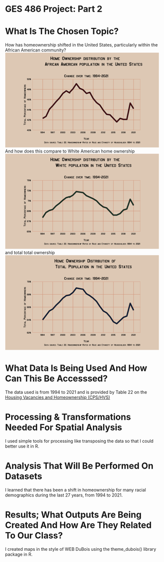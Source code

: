 # GES 486 Project: Part 2 

# What Is The Chosen Topic?
How has homeownership shifted in the United States, particularly within the African American community?
<img src="Project1_486/BIN/blackownership.png?raw=true"/>
And how does this compare to White American home ownership <img src="Project1_486/BIN/whiteownership.png?raw=true"/>
and total total ownership <img src="Project1_486/BIN/totalownership.png?raw=true"/>

# What Data Is Being Used And How Can This Be Accesssed?
The data used is from 1994 to 2021 and is provided by Table 22 on the [Housing Vacancies and Homeownership (CPS/HVS)](https://www.census.gov/housing/hvs/data/ann21ind.html)

# Processing & Transformations Needed For Spatial Analysis
I used simple tools for processing like transposing the data so that I could better use it in R.

# Analysis That Will Be Performed On Datasets
I learned that there has been a shift in homeownership for many racial demographics during the last 27 years, from 1994 to 2021.

# Results; What Outputs Are Being Created And How Are They Related To Our Class?
I created maps in the style of WEB DuBois using the theme_dubois() library package in R.




